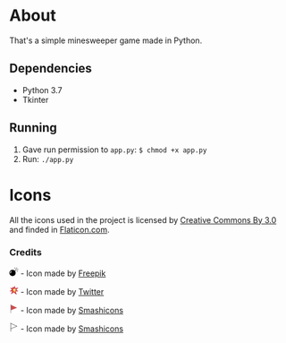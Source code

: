 
# About

That's a simple minesweeper game made in Python.

## Dependencies
- Python 3.7
- Tkinter

## Running
1. Gave run permission to `app.py`: `$ chmod +x app.py`
1. Run: `./app.py`

# Icons

All the icons used in the project is licensed by [Creative Commons By 3.0][cc3] and finded in [Flaticon.com][flaticon].

### Credits

![bomb.png](ui/icons/png/bomb_16.png) - Icon made by [Freepik][freepik]

![explosion.png](ui/icons/png/explosion_16.png) - Icon made by [Twitter][twitter]

![red_flag.png](ui/icons/png/red_flag_16.png) - Icon made by [Smashicons][smashicons]

![white_flag.png](ui/icons/png/white_flag_16.png) - Icon made by [Smashicons][smashicons]

<!-- Authors -->
[freepik]:(https://www.freepik.com/)
[twitter]:(https://www.flaticon.com/authors/twitter)
[smashicons]:(https://www.flaticon.com/authors/smashicons)

<!-- Licenses -->
[cc3]:(http://creativecommons.org/licenses/by/3.0/)

<!-- Source -->
[flaticon]:(https://www.flaticon.com)
